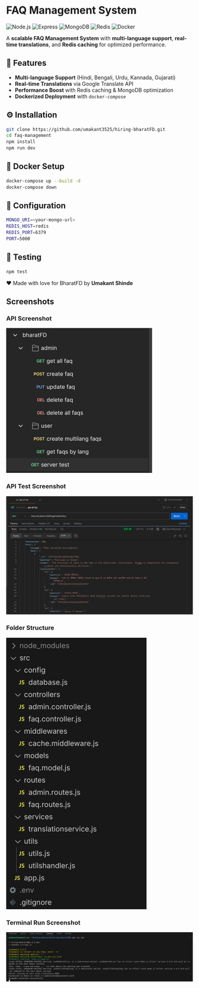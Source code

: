 # **FAQ Management System**  

![Node.js](https://img.shields.io/badge/Node.js-v14+-green.svg) ![Express](https://img.shields.io/badge/Express-v4.17+-blue.svg) ![MongoDB](https://img.shields.io/badge/MongoDB-v4.4+-yellow.svg) ![Redis](https://img.shields.io/badge/Redis-v6.0+-red.svg) ![Docker](https://img.shields.io/badge/Docker-Supported-blue.svg)  

A **scalable FAQ Management System** with **multi-language support**, **real-time translations**, and **Redis caching** for optimized performance.  

## 🚀 Features  
- **Multi-language Support** (Hindi, Bengali, Urdu, Kannada, Gujarati)  
- **Real-time Translations** via Google Translate API  
- **Performance Boost** with Redis caching & MongoDB optimization  
- **Dockerized Deployment** with `docker-compose`  

## ⚙️ Installation  
```sh
git clone https://github.com/umakant3525/hiring-bharatFD.git
cd faq-management  
npm install  
npm run dev  
```  

## 🐳 Docker Setup  
```sh
docker-compose up --build -d  
docker-compose down  
```  

## 🔧 Configuration  
```sh
MONGO_URI=<your-mongo-url>  
REDIS_HOST=redis  
REDIS_PORT=6379  
PORT=5000  
```  

## 🧪 Testing  
```sh
npm test  
```  


❤️ Made with love for BharatFD by **Umakant Shinde**  

## Screenshots

### API Screenshot
![API Screenshot](imgs/apis.png)

### API Test Screenshot
![API Test Screenshot](imgs/apitest.png)

### Folder Structure
![Folder Structure](imgs/folderstruct.png)

### Terminal Run Screenshot
![Terminal Run Screenshot](imgs/runterminal.png)